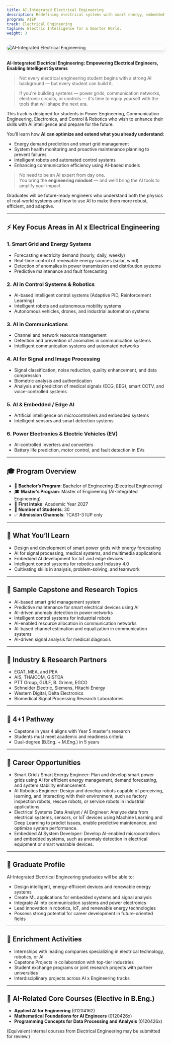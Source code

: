 ```yaml
---
title: AI-Integrated Electrical Engineering
description: Redefining electrical systems with smart energy, embedded AI, autonomous control, and intelligent communication.
program: AIEP
track: Electrical Engineering
tagline: Electric Intelligence for a Smarter World.
weight: 3
---
```


<img src="/img/banners/electrical-hero.png"
     alt="AI-Integrated Electrical Engineering"
     style="max-width: 100%; height: auto; margin: 0 0 2rem 0; border-radius: 1rem; box-shadow: 0 6px 12px rgba(0,0,0,0.1); display: block;" />


**AI-Integrated Electrical Engineering: Empowering Electrical Engineers, Enabling Intelligent Systems**  

> Not every electrical engineering student begins with a strong AI background — but every student can build it. 

> If you're building systems — power grids, communication networks, electronic circuits, or controls — it's time to equip yourself with the tools that will shape the next era.

This track is designed for students in Power Engineering, Communication Engineering, Electronics, and Control & Robotics who wish to enhance their skills with AI intelligence and prepare for the future.

You’ll learn how **AI can optimize and extend what you already understand**:

- Energy demand prediction and smart grid management 
- System health monitoring and proactive maintenance planning to prevent failures   
- Intelligent robots and automated control systems  
- Enhancing communication efficiency using AI-based models

> No need to be an AI expert from day one.  
> You bring the **engineering mindset** — and we’ll bring the AI tools to amplify your impact.

Graduates will be future-ready engineers who understand both the physics of real-world systems and how to use AI to make them more robust, efficient, and adaptive.

---

## ⚡ Key Focus Areas in AI x Electrical Engineering

### 1. Smart Grid and Energy Systems
- Forecasting electricity demand (hourly, daily, weekly)
- Real-time control of renewable energy sources (solar, wind)
- Detection of anomalies in power transmission and distribution systems
- Predictive maintenance and fault forecasting

### 2. AI in Control Systems & Robotics
- AI-based intelligent control systems (Adaptive PID, Reinforcement Learning)
- Intelligent robots and autonomous mobility systems
- Autonomous vehicles, drones, and industrial automation systems

### 3. AI in Communications
- Channel and network resource management
- Detection and prevention of anomalies in communication systems
- Intelligent communication systems and automated networks

### 4. AI for Signal and Image Processing
- Signal classification, noise reduction, quality enhancement, and data compression
- Biometric analysis and authentication
- Analysis and prediction of medical signals (ECG, EEG), smart CCTV, and voice-controlled systems

### 5. AI & Embedded / Edge AI
- Artificial intelligence on microcontrollers and embedded systems
- Intelligent sensors and smart detection systems

### 6. Power Electronics & Electric Vehicles (EV)
- AI-controlled inverters and converters
- Battery life prediction, motor control, and fault detection in EVs

---

## 🎓 Program Overview

- 🏫 **Bachelor’s Program**: Bachelor of Engineering (Electrical Engineering)
- 🎓 **Master’s Program**: Master of Engineering (AI-Integrated Engineering)
- 📅 **First intake**: Academic Year 2027
- 👥 **Number of Students**: 30
- ✅ **Admission Channels**: TCAS1-3 IUP only

---

## 🧠 What You’ll Learn

- Design and development of smart power grids with energy forecasting
- AI for signal processing, medical systems, and multimedia applications
- Embedded AI development for IoT and edge devices
- Intelligent control systems for robotics and Industry 4.0 
- Cultivating skills in analysis, problem-solving, and teamwork

---

## 🧪 Sample Capstone and Research Topics

- AI-based smart grid management system
- Predictive maintenance for smart electrical devices using AI
- AI-driven anomaly detection in power networks
- Intelligent control systems for industrial robots
- AI-enabled resource allocation in communication networks
- AI-based channel estimation and equalization in communication systems
- AI-driven signal analysis for medical diagnosis

---

## 🤝 Industry & Research Partners

- EGAT, MEA, and PEA
- AIS, THAICOM, GISTDA
- PTT Group, GULF, B. Grimm, EGCO
- Schneider Electric, Siemens, Hitachi Energy
- Western Digital, Delta Electronics
- Biomedical Signal Processing Research Laboratories

---

## 🔄 4+1 Pathway

- Capstone in year 4 aligns with Year 5 master's research
- Students must meet academic and readiness criteria
- Dual-degree (B.Eng. + M.Eng.) in 5 years

---

## 🧭 Career Opportunities

- Smart Grid / Smart Energy Engineer: Plan and develop smart power grids using AI for efficient energy management, demand forecasting, and system stability enhancement.
- AI Robotics Engineer: Design and develop robots capable of perceiving, learning, and interacting with their environment, such as factory inspection robots, rescue robots, or service robots in industrial applications.
- Electrical Systems Data Analyst / AI Engineer: Analyze data from electrical systems, sensors, or IoT devices using Machine Learning and Deep Learning to predict issues, enable predictive maintenance, and optimize system performance.
- Embedded AI System Developer: Develop AI-enabled microcontrollers and embedded systems, such as anomaly detection in electrical equipment or smart wearable devices.

---

## 🌟 Graduate Profile

AI-Integrated Electrical Engineering graduates will be able to:

- Design intelligent, energy-efficient devices and renewable energy systems
- Create ML applications for embedded systems and signal analysis
- Integrate AI into communication systems and power electronics
- Lead innovation in robotics, IoT, and renewable energy technologies
- Possess strong potential for career development in future-oriented fields


---

## 🎒 Enrichment Activities

- Internships with leading companies specializing in electrical technology, robotics, or AI
- Capstone Projects in collaboration with top-tier industries
- Student exchange programs or joint research projects with partner universities
- Interdisciplinary projects across AI x Engineering tracks

---

## 🧩 AI-Related Core Courses (Elective in B.Eng.)

- **Applied AI for Engineering** (01204162)
- **Mathematical Foundations for AI Engineers** (0120426x)
- **Programming Concepts for Data Processing and Analysis** (0120426x)

(Equivalent internal courses from Electrical Engineering may be submitted for review.)
